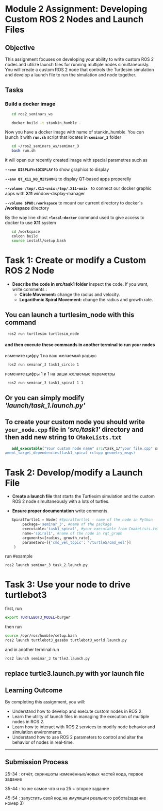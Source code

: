 # Module 2 Assignment: Developing Custom ROS 2 Nodes and Launch Files

## Objective

This assignment focuses on developing your ability to write custom ROS 2 nodes and utilize launch files for running multiple nodes simultaneously. You will create a custom ROS 2 node that controls the Turtlesim simulation and develop a launch file to run the simulation and node together.

## Tasks
### Build a docker image
```bash
   cd ros2_seminars_ws
```
```bash
   docker build -t stankin_humble .
```
Now you have a docker image with name of stankin_humble. You can launch it with **`run.sh`** script that locates in **`seminar_3`** folder
```bash
   cd ~/ros2_seminars_ws/seminar_3
   bash run.sh
```

it will open our recently created image with special parametres such as

**`--env DISPLAY=$DISPLAY`** to show graphics to display 

**`--env QT_X11_NO_MITSHM=1`** to display QT-based apps properelly 

**`--volume /tmp/.X11-unix:/tmp/.X11-unix `** to connect our docker graphic apps with **X11** window-display-manager 

**`--volume $PWD:/workspace`** to mount our current directory to docker`s **/workspace** directory  

By the way line xhost **`+local:docker`** command used to give access to docker to use **X11** system
```bash 
   cd /workspace
   colcon build
   source install/setup.bash
   ```

# Task 1: Create or modify a Custom ROS 2 Node

- **Describe the code in src/task1 folder** inspect the code. If you want, write comments :
  - **Circle Movement:** change the radius and velocity.
  - **Logarithmic Spiral Movement:** change the radius and growth rate.

## You can launch a turtlesim_node with this command
```bash
 ros2 run turtlesim turtlesim_node  
 ```
#### and then execute these commands in another terminal to run your nodes
измените цифру 1 на ваш желаемый радиус
```bash
 ros2 run seminar_3 task1_circle 1  
 ```
измените цифры 1 и 1 на ваши желаемые параметры
```bash
 ros2 run seminar_3 task1_spiral 1 1
 ```
## Or you can simply modify ***'launch/task_1.launch.py'***
## To create your custom node you should write **`your_node.cpp`** file in ***'src/task1'*** directory and then add new string to **`CMakeLists.txt`**
```cmake
   add_executable("Your custom node name" src/task_1/"your file.cpp" src/task_1/turtle_pub.cpp src/task_1/"your file with main function".cpp)
ament_target_dependencies(task1_spiral rclcpp geometry_msgs)
``` 
# Task 2: Develop/modify a Launch File

- **Create a launch file** that starts the Turtlesim simulation and the custom ROS 2 node simultaneously with a lots of turtles.

- **Ensure proper documentation** write comments.
```python
   SpiralTurtle1 = Node( #SpiralTurtle1 - name of the node in Python
        package='seminar_3', #name of the package
        executable='task1_spiral', #your executable from CmakeLists.txt
        name='spiral1', #name of the node in rqt_graph
        arguments=[radius, growth_rate],
        parameters=[{'cmd_vel_topic': '/turtle5/cmd_vel'}]    
    )
```
run #example
```bash
ros2 launch seminar_3 task_2.launch.py
```
# Task 3: Use your node to drive turtlebot3
first, run
```bash
export TURTLEBOT3_MODEL=burger
```
then run
```bash
source /opr/ros/humble/setup.bash
ros2 launch turtlebot3_gazebo turtlebot3_world.launch.py
```
and in another terminal run
```bash
ros2 launch seminar_3 turtle3.launch.py      
```
## replace turtle3.launch.py with yor launch file
## Learning Outcome

By completing this assignment, you will:
- Understand how to develop and execute custom nodes in ROS 2.
- Learn the utility of launch files in managing the execution of multiple nodes in ROS 2.
- Learn how to interact with ROS 2 services to modify node behavior and simulation environments.
- Understand how to use ROS 2 parameters to control and alter the behavior of nodes in real-time.
---
## Submission Process
25-34 : отчёт, скриншоты изменённых/новых частей кода, первое задание

35-44 : то же самое что и на 25 + второе задание

45-54 : запустить свой код на имуляции реального робота(задание номер 3)  